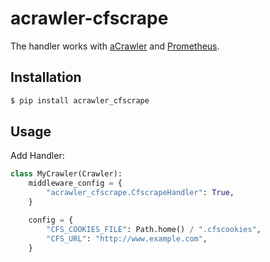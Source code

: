 # acrawler-cfscrape

The handler works with [aCrawler](https://github.com/wooddance/aCrawler) and [Prometheus](http://prometheus.io/).

## Installation

```bash
$ pip install acrawler_cfscrape
```

## Usage

Add Handler:

```python
class MyCrawler(Crawler):
    middleware_config = {
        "acrawler_cfscrape.CfscrapeHandler": True,
    }

    config = {
        "CFS_COOKIES_FILE": Path.home() / ".cfscookies",
        "CFS_URL": "http://www.example.com",
    }
```
